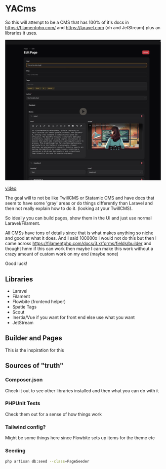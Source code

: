 # YACms

So this will attempt to be a CMS that has 100% of it's docs in
https://filamentphp.com/ and https://laravel.com (oh and JetStream) plus an libraries it uses.


![](/docs/cms.png)

[video](https://www.dropbox.com/scl/fi/mmhy8phv22nk5jo4faekp/cms.mov?rlkey=fmdyhs8tssy0ec7aru7u01tzg&dl=0)

The goal will to not be like TwillCMS or Statamic CMS and have docs that seem to have some 'gray' areas
or do things differently than Laravel and then not really explain how to do it. (looking at your TwillCMS).

So ideally you can build pages, show them in the UI and just use normal Laravel/Filament.

All CMSs have tons of details since that is what makes anything so niche and good at what it does. And I said 100000x I would not do this 
but then I came across https://filamentphp.com/docs/3.x/forms/fields/builder and thought hmm if this can work then maybe I can make this 
work without a crazy amount of custom work on my end (maybe none)

Good luck!


## Libraries

  * Laravel
  * Filament
  * Flowbite (frontend helper)
  * Spatie Tags
  * Scout
  * Inertia/Vue if you want for front end else use what you want 
  * JetStream


## Builder and Pages

This is the inspiration for this 


## Sources of "truth"

### Composer.json
Check it out to see other libraries installed and then what you can do with it

### PHPUnit Tests
Check them out for a sense of how things work


### Tailwind config?

Might be some things here since Flowbite sets up items for the theme etc


### Seeding

```bash 
php artisan db:seed --class=PageSeeder
```
